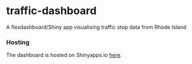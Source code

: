 # traffic-dashboard
A flexdashboard/Shiny app visualising traffic stop data from Rhode Island

### Hosting

The dashboard is hosted on Shinyapps.io [here](https://peritract.shinyapps.io/traffic-dashboard/).
